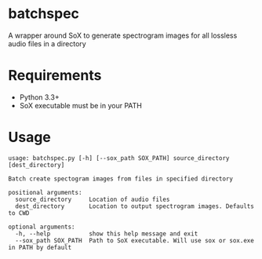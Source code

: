 # batchspec
A wrapper around SoX to generate spectrogram images for all lossless audio files in a directory

# Requirements
* Python 3.3+
* SoX executable must be in your PATH

# Usage
```
usage: batchspec.py [-h] [--sox_path SOX_PATH] source_directory [dest_directory]

Batch create spectogram images from files in specified directory

positional arguments:
  source_directory     Location of audio files
  dest_directory       Location to output spectrogram images. Defaults to CWD

optional arguments:
  -h, --help           show this help message and exit
  --sox_path SOX_PATH  Path to SoX executable. Will use sox or sox.exe in PATH by default
```
